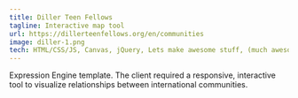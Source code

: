 ```yaml
---
title: Diller Teen Fellows
tagline: Interactive map tool
url: https://dillerteenfellows.org/en/communities
image: diller-1.png
tech: HTML/CSS/JS, Canvas, jQuery, Lets make awesome stuff, (much awesome)
---
```


Expression Engine template. The client required a responsive, interactive tool to visualize relationships between international communities.